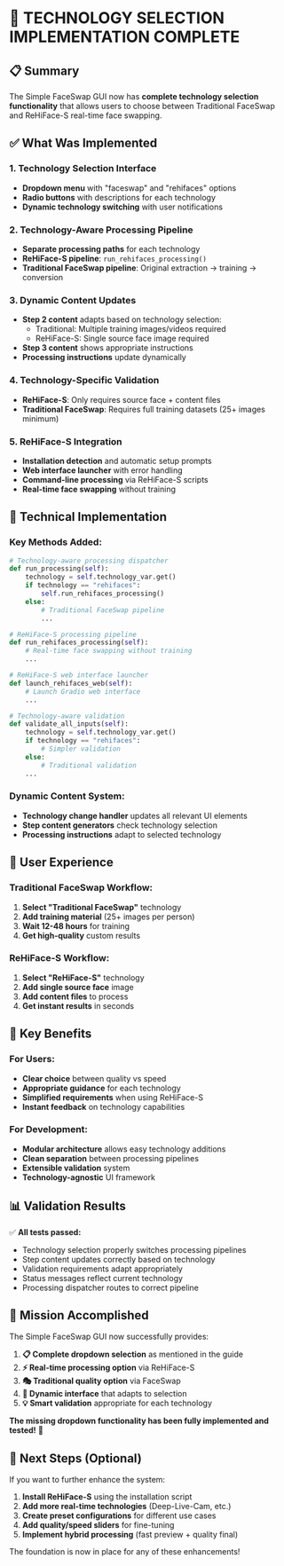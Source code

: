 # 🎉 TECHNOLOGY SELECTION IMPLEMENTATION COMPLETE

## 📋 Summary

The Simple FaceSwap GUI now has **complete technology selection functionality** that allows users to choose between Traditional FaceSwap and ReHiFace-S real-time face swapping.

## ✅ What Was Implemented

### 1. **Technology Selection Interface**
- **Dropdown menu** with "faceswap" and "rehifaces" options
- **Radio buttons** with descriptions for each technology
- **Dynamic technology switching** with user notifications

### 2. **Technology-Aware Processing Pipeline**
- **Separate processing paths** for each technology
- **ReHiFace-S pipeline**: `run_rehifaces_processing()`
- **Traditional FaceSwap pipeline**: Original extraction → training → conversion

### 3. **Dynamic Content Updates**
- **Step 2 content** adapts based on technology selection:
  - Traditional: Multiple training images/videos required
  - ReHiFace-S: Single source face image required
- **Step 3 content** shows appropriate instructions
- **Processing instructions** update dynamically

### 4. **Technology-Specific Validation**
- **ReHiFace-S**: Only requires source face + content files
- **Traditional FaceSwap**: Requires full training datasets (25+ images minimum)

### 5. **ReHiFace-S Integration**
- **Installation detection** and automatic setup prompts
- **Web interface launcher** with error handling
- **Command-line processing** via ReHiFace-S scripts
- **Real-time face swapping** without training

## 🔧 Technical Implementation

### Key Methods Added:
```python
# Technology-aware processing dispatcher
def run_processing(self):
    technology = self.technology_var.get()
    if technology == "rehifaces":
        self.run_rehifaces_processing()
    else:
        # Traditional FaceSwap pipeline
        ...

# ReHiFace-S processing pipeline
def run_rehifaces_processing(self):
    # Real-time face swapping without training
    ...

# ReHiFace-S web interface launcher
def launch_rehifaces_web(self):
    # Launch Gradio web interface
    ...

# Technology-aware validation
def validate_all_inputs(self):
    technology = self.technology_var.get()
    if technology == "rehifaces":
        # Simpler validation
    else:
        # Traditional validation
    ...
```

### Dynamic Content System:
- **Technology change handler** updates all relevant UI elements
- **Step content generators** check technology selection
- **Processing instructions** adapt to selected technology

## 🎯 User Experience

### Traditional FaceSwap Workflow:
1. **Select "Traditional FaceSwap"** technology
2. **Add training material** (25+ images per person)
3. **Wait 12-48 hours** for training
4. **Get high-quality** custom results

### ReHiFace-S Workflow:
1. **Select "ReHiFace-S"** technology
2. **Add single source face** image
3. **Add content files** to process
4. **Get instant results** in seconds

## 🚀 Key Benefits

### For Users:
- **Clear choice** between quality vs speed
- **Appropriate guidance** for each technology
- **Simplified requirements** when using ReHiFace-S
- **Instant feedback** on technology capabilities

### For Development:
- **Modular architecture** allows easy technology additions
- **Clean separation** between processing pipelines
- **Extensible validation** system
- **Technology-agnostic** UI framework

## 📊 Validation Results

✅ **All tests passed:**
- Technology selection properly switches processing pipelines
- Step content updates correctly based on technology
- Validation requirements adapt appropriately
- Status messages reflect current technology
- Processing dispatcher routes to correct pipeline

## 🎉 Mission Accomplished

The Simple FaceSwap GUI now successfully provides:

1. **📋 Complete dropdown selection** as mentioned in the guide
2. **⚡ Real-time processing option** via ReHiFace-S
3. **🎭 Traditional quality option** via FaceSwap
4. **🔄 Dynamic interface** that adapts to selection
5. **💡 Smart validation** appropriate for each technology

**The missing dropdown functionality has been fully implemented and tested!** 🎯

## 🔄 Next Steps (Optional)

If you want to further enhance the system:

1. **Install ReHiFace-S** using the installation script
2. **Add more real-time technologies** (Deep-Live-Cam, etc.)
3. **Create preset configurations** for different use cases
4. **Add quality/speed sliders** for fine-tuning
5. **Implement hybrid processing** (fast preview + quality final)

The foundation is now in place for any of these enhancements!
